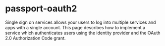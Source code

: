 # passport-oauth2

Single sign on services allows your users to log into multiple services and apps with a single account. This page describes how to implement a service which authenticates users using the identity provider and the OAuth 2.0 Authorization Code grant.
